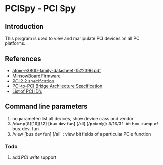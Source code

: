 # PCISpy - PCI Spy

## Introduction

This program is used to view and manipulate PCI devices on
all PC platforms.

## References
* [atom-e3800-family-datasheet-1522396.pdf](https://www.mouser.com/datasheet/2/612/atom-e3800-family-datasheet-1522396.pdf)
* [MinnowBoard Firmware](https://software.intel.com/en-us/articles/minnowboard-maxturbot-uefi-firmware)
* [PCI 2.2 specification](http://www.ics.uci.edu/~harris/ics216/pci/PCI_22.pdf)
* [PCI-to-PCI Bridge Architecture Specification](https://cds.cern.ch/record/551427/files/cer-2308933.pdf)
* [List of PCI ID's](http://pciids.sourceforge.net/v2.2/pci.ids)

## Command line parameters

1. no parameter: list all devices, show device class and vendor
2. /dump[8][16][32] [bus dev fun] [/all] [/pcionly]: 8/16/32-bit hex-dump of bus, dev, fun
3. /view [bus dev fun] [/all] : view bit fields of a particular PCIe function 

### Todo
1. add *PCI write* support